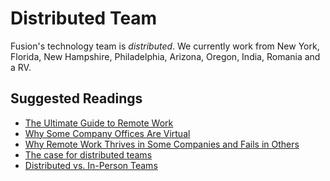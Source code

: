 Distributed Team
================

Fusion's technology team is _distributed_. We currently work from New York, Florida, New Hampshire, Philadelphia, Arizona, Oregon, India, Romania and a RV.

## Suggested Readings

* [The Ultimate Guide to Remote Work](https://zapier.com/learn/the-ultimate-guide-to-remote-working)
* [Why Some Company Offices Are Virtual](http://www.businessweek.com/printer/articles/69614-why-some-company-offices-are-virtual)
* [Why Remote Work Thrives in Some Companies and Fails in Others](https://hbr.org/2015/03/why-remote-work-thrives-in-some-companies-and-fails-in-others)
* [The case for distributed teams](http://silverwraith.com/blog/2014/12/the-case-for-distributed-teams/)
* [Distributed vs. In-Person Teams](https://chrishardie.com/2015/01/distributed-vs-person-teams/)
